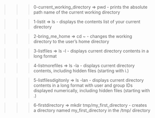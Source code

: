 >>> 0-current_working_directory
	=> pwd
	- prints the absolute path name of the current working directory

>>> 1-listit
	=> ls
	- displays the contents list of your current directory

>>> 2-bring_me_home
	=> cd ~
	- changes the working directory to the user’s home directory

>>> 3-listfiles
	=> ls -l
	- displays current directory contents in a long format

>>> 4-listmorefiles
	=> ls -la
	- displays current directory contents, including hidden files (starting with i.)

>>> 5-listfilesdigitonly
	=> ls -lan
	- displays current directory contents in a long format with user and group IDs displayed numerically, including hidden files (starting with .)

>>> 6-firstdirectory
	=> mkdir tmp/my_first_directory
	-  creates a directory named my_first_directory in the /tmp/ directory
